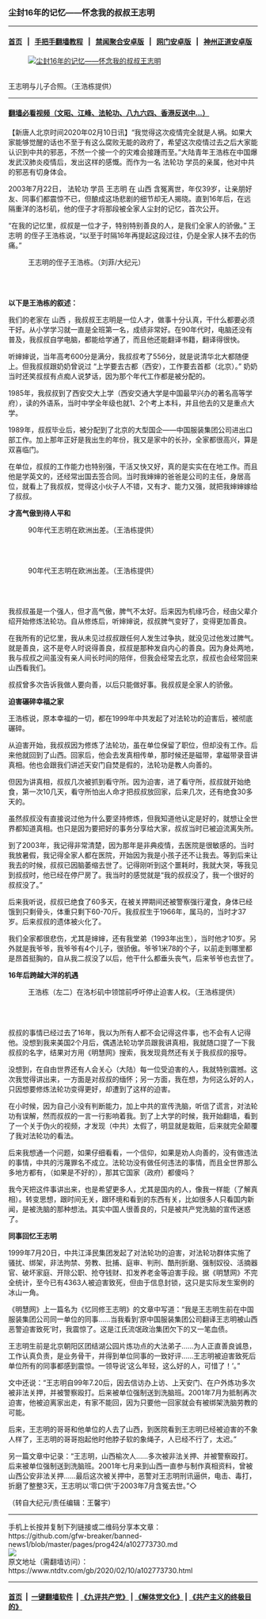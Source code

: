 ### 尘封16年的记忆——怀念我的叔叔王志明
------------------------

#### [首页](https://github.com/gfw-breaker/banned-news1/blob/master/README.md) &nbsp;&nbsp;|&nbsp;&nbsp; [手把手翻墙教程](https://github.com/gfw-breaker/guides/wiki) &nbsp;&nbsp;|&nbsp;&nbsp; [禁闻聚合安卓版](https://github.com/gfw-breaker/bn-android) &nbsp;&nbsp;|&nbsp;&nbsp; [网门安卓版](https://github.com/oGate2/oGate) &nbsp;&nbsp;|&nbsp;&nbsp; [神州正道安卓版](https://github.com/SzzdOgate/update) 



<div><div class="featured_image">
 <a href="https://i.ntdtv.com/assets/uploads/2020/02/Capture-72.jpg" target="_blank">
  <figure>
   <img alt="尘封16年的记忆——怀念我的叔叔王志明" src="https://i.ntdtv.com/assets/uploads/2020/02/Capture-72.jpg"/>
  </figure><br/>
 </a>
 <span class="caption">
  王志明与儿子合照。（王浩栋提供）
 </span>
</div>
</div><hr/>

#### [翻墙必看视频（文昭、江峰、法轮功、八九六四、香港反送中...）](http://167.172.214.107/home.html)

<div><div class="post_content" itemprop="articleBody">
 <p>
  【新唐人北京时间2020年02月10日讯】“我觉得这次疫情完全就是人祸。如果大家能够觉醒的话也不至于有这么腐败无能的政府了，希望这次疫情过去之后大家能认识到中共的邪恶，不然一个接一个的灾难会接踵而至。”大陆青年王浩栋在中国爆发武汉肺炎疫情后，发出这样的感慨。而作为一名
  <ok href="https://www.ntdtv.com/gb/法轮功.htm">
   法轮功
  </ok>
  学员的亲属，他对中共的邪恶有切身体会。
 </p>
 <p>
  2003年7月22日，
  <ok href="https://www.ntdtv.com/gb/法轮功.htm">
   法轮功
  </ok>
  学员
  <ok href="https://www.ntdtv.com/gb/王志明.htm">
   王志明
  </ok>
  在
  <ok href="https://www.ntdtv.com/gb/山西.htm">
   山西
  </ok>
  含冤离世，年仅39岁，让亲朋好友、同事们都震惊不已，但酿成这场悲剧的细节却无人揭晓。直到16年后，在远隔重洋的洛杉矶，他的侄子才将那段被全家人尘封的记忆，首次公开。
 </p>
 <p>
  “在我的记忆里，叔叔是一位才子，特别特别善良的人，是我们全家人的骄傲。”
  <ok href="https://www.ntdtv.com/gb/王志明.htm">
   王志明
  </ok>
  的侄子王浩栋说，“以至于时隔16年再提起这段过往，仍是全家人抹不去的伤痛。”
 </p>
 <figure class="wp-caption aligncenter" id="attachment_102773738" style="width: 600px">
  <img alt="" class="size-medium wp-image-102773738" src="https://i.ntdtv.com/assets/uploads/2020/02/IMG_0261-600x450-600x450.jpg">
   <br/><figcaption class="wp-caption-text">
    王志明的侄子王浩栋。（刘菲/大纪元）
   </figcaption><br/>
  </img>
 </figure><br/>
 <p>
  <strong>
   以下是王浩栋的叙述：
  </strong>
 </p>
 <p>
  我们的老家在
  <ok href="https://www.ntdtv.com/gb/山西.htm">
   山西
  </ok>
  ，我叔叔王志明是一位人才，做事十分认真，干什么都要必须干好。从小学学习就一直是全班第一名，成绩非常好。在90年代时，电脑还没有普及，我叔叔自学电脑，都能给学通了，而且他还能翻译书籍，翻译得很快。
 </p>
 <p>
  听婶婶说，当年高考600分是满分，我叔叔考了556分，就是说清华北大都随便上。但我叔叔跟奶奶曾说过 “上学要去古都（西安），工作要去首都（北京）。” 奶奶当时还笑叔叔有点痴人说梦话，因为那个年代工作都是被分配的。
 </p>
 <p>
  1985年，我叔叔到了西安交大上学（西安交通大学是中国最早兴办的著名高等学府），读的外语系，当时中学全年级也就1、2个考上本科，并且他去的又是重点大学。
 </p>
 <p>
  1989年，叔叔毕业后，被分配到了北京的大型国企——中国服装集团公司进出口部工作。加上那年正好是我出生的年份，我又是家中的长孙，全家都很高兴，算是双喜临门。
 </p>
 <p>
  在单位，叔叔的工作能力也特别强，干活又快又好，真的是实实在在地工作。而且他是学英文的，还经常出国去签合同。当时我婶婶的爸爸是公司的主任，身居高位，就看上了我叔叔，觉得这小伙子人不错，又有才、能力又强，就把我婶婶嫁给了叔叔。
 </p>
 <p>
  <strong>
   才高气傲到待人平和
  </strong>
 </p>
 <figure class="wp-caption aligncenter" id="attachment_102773740" style="width: 600px">
  <img alt="" class="size-medium wp-image-102773740" src="https://i.ntdtv.com/assets/uploads/2020/02/2c4a30082fae7028ea86628425482481-600x450-600x450.jpg">
   <br/><figcaption class="wp-caption-text">
    90年代王志明在欧洲出差。（王浩栋提供）
   </figcaption><br/>
  </img>
 </figure><br/>
 <figure class="wp-caption aligncenter" id="attachment_102773741" style="width: 600px">
  <img alt="" class="size-medium wp-image-102773741" src="https://i.ntdtv.com/assets/uploads/2020/02/387e69dea119773627e21e611ae1e186-600x450-600x450.jpg"/>
  <br/><figcaption class="wp-caption-text">
   90年代王志明在欧洲出差。（王浩栋提供）
  </figcaption><br/>
 </figure><br/>
 <p>
  我叔叔虽是一个强人，但才高气傲，脾气不太好。后来因为机缘巧合，经由父辈介绍开始修炼法轮功。自从修炼后，听婶婶说，叔叔脾气变好了，变得更加善良。
 </p>
 <p>
  在我所有的记忆里，我从未见过叔叔跟任何人发生过争执，就没见过他发过脾气。就是善良，这不是夸人时说得善良，叔叔是那种发自内心的善良。因为身处两地，我与叔叔之间虽没有亲人间长时间的陪伴，但我会经常去北京，叔叔也会经常回来山西看我们。
 </p>
 <p>
  叔叔曾多次告诉我做人要向善，以后只能做好事。我叔叔是全家人的骄傲。
 </p>
 <p>
  <strong>
   迫害碾碎幸福之家
  </strong>
 </p>
 <p>
  王浩栋说，原本幸福的一切，都在1999年中共发起了对法轮功的迫害后，被彻底碾碎。
 </p>
 <p>
  从迫害开始，我叔叔因为修炼了法轮功，虽在单位保留了职位，但却没有工作。后来他就回到了山西。回家后，他会去发真相传单，那时候还是磁带，拿磁带录音讲真相。他也会跟我们讲述天安门自焚是假的，法轮功是教人向善的。
 </p>
 <p>
  但因为讲真相，叔叔几次被抓到看守所。因为迫害，进了看守所，叔叔就开始绝食，第一次10几天，看守所怕出人命才把叔叔放回家，后来几次，还有绝食30多天的。
 </p>
 <p>
  虽然叔叔没有直接说过他为什么要坚持修炼，但我知道他认定是好的，就想让全世界都知道真相。也只是因为要把好的事务分享给大家，叔叔当时已被迫流离失所。
 </p>
 <p>
  到了2003年，我记得非常清楚，因为那年是非典疫情，去医院是很敏感的。当时我放暑假，我记得全家人都在医院，开始因为我是小孩子还不让我去。等到后来让我去的时候，叔叔已因脑萎缩去世了。记得刚听到这个噩耗时，我就大哭，等我见到叔叔时，他已经在停尸房了。我当时的感觉就是“我的叔叔没了，我一个很好的叔叔没了。”
 </p>
 <p>
  后来我听说，叔叔已绝食了60多天，在被关押期间还被警察强行灌食，身体已经饿到只剩骨头，体重只剩下60-70斤。我叔叔生于1966年，属马的，当时才37岁。后来叔叔的遗体被火化了。
 </p>
 <p>
  我们全家都很悲伤，尤其是婶婶，还有我堂弟（1993年出生），当时他才10岁。另外就是我爷爷，我爷爷有4个儿子，很骄傲。爷爷1米78的个子，以前走到哪里都是昂首挺胸的，自从我二叔没了以后，他干什么都垂头丧气，后来爷爷也去世了。
 </p>
 <p>
  <strong>
   16年后跨越大洋的机遇
  </strong>
 </p>
 <figure class="wp-caption aligncenter" id="attachment_102773742" style="width: 600px">
  <img alt="" class="size-medium wp-image-102773742" src="https://i.ntdtv.com/assets/uploads/2020/02/7d89f2bc9a1bc1d963217bb6090de209-600x417-600x417.jpg"/>
  <br/><figcaption class="wp-caption-text">
   王浩栋（左二）在洛杉矶中领馆前呼吁停止迫害人权。（王浩栋提供）
  </figcaption><br/>
 </figure><br/>
 <p>
  叔叔的事情已经过去了16年，我以为所有人都不会记得这件事，也不会有人记得他。没想到我来美国2个月后，偶遇法轮功学员跟我讲真相，我就随口提了一下我叔叔的名字，结果对方用《明慧网》搜索，我发现竟然还有关于我叔叔的报导。
 </p>
 <p>
  没想到，在自由世界还有人会关心（大陆）每一位受迫害的人，我就特别震撼。这次我觉得讲出来，一方面是对叔叔的缅怀；另一方面，我在想，为何这么好的人，只因想要修炼法轮功变得更好，却遭到了这样的迫害。
 </p>
 <p>
  在小时候，因为自己小没有判断能力，加上中共的宣传洗脑，听信了谎言，对法轮功有误解，然而叔叔的一言一行影响着我。到了上大学的时候，我开始翻墙，看到了一个关于伪火的视频，才发现（中共）太假了，明显就是栽赃，后来就完全颠覆了我对法轮功的看法。
 </p>
 <p>
  后来我想通一个问题，如果仔细看看，一个信仰，如果是劝人向善的，没有做违法的事情，中共的污蔑罪名不成立。法轮功没有做任何违法的事情，而且全世界那么多地方都有，（如果是不好的），那其它国家（政府）都傻吗？
 </p>
 <p>
  我今天把这件事讲出来，也是希望更多人，尤其是国内的人，像我一样能（了解真相）。转变思想，跟时间无关，跟环境和看到的东西有关，比如很多人只看国内新闻，是被洗脑的那种想法。其实中国人很善良的，只是被共产党洗脑的宣传迷惑了。
 </p>
 <p>
  <strong>
   同事回忆王志明
  </strong>
 </p>
 <p>
  1999年7月20日，中共江泽民集团发起了对法轮功的迫害，对法轮功群体实施了骚扰、绑架，非法拘禁、劳教、批捕、庭审、判刑、酷刑折磨、强制奴役、活摘器官、破坏家庭、开除公职、抢夺钱财、扣发养老金等迫害手段。据《明慧网》不完全统计，至今已有4363人被迫害致死，但由于信息封锁，这只是实际发生案例的冰山一角。
 </p>
 <p>
  《明慧网》上一篇名为《忆同修王志明》的文章中写道：“我是王志明生前在中国服装集团公司同一单位的同事……当我看到‘原中国服装集团公司翻译王志明被山西恶警迫害致死’时，我震惊了。这是江氏流氓政治集团欠下的又一笔血债。
 </p>
 <p>
  王志明生前是北京朝阳区团结湖公园片炼功点的大法弟子……为人正直善良诚恳，工作认真负责，是业务骨干，并得到单位同事的一致好评……王志明被迫害致死后单位所有的同事都感到震惊。一领导说‘这么年轻，这么好的人，可惜了！’。”
 </p>
 <p>
  文中还说：“王志明自99年7.20后，因去信访办上访、上天安门、在户外炼功多次被非法关押，并被警察殴打。后来被单位强制送到洗脑班。2001年7月为抵制再次迫害，他被迫离家出走，有家不能回，因为只要他一回家就会有被绑架洗脑劳教的可能。
 </p>
 <p>
  后来，王志明的哥哥和他单位的人去了山西，到医院看到王志明已经被迫害的不象人样了，王志明的哥哥抱起他时他脖子软的象绳子，人已经不行了，太迟。”
 </p>
 <p>
  另一篇文章中记录：“王志明，山西榆次人……多次被非法关押、并被警察殴打。后来被单位强制送到洗脑班。2001年七月来到山西一直参与制作真相资料，曾被山西公安非法关押……最后这次被关押中，恶警对王志明刑讯逼供，电击、毒打，折磨了整整3天，王志明以‘零口供’于2003年7月含冤去世。”◇
 </p>
 <p>
  （转自大纪元/责任编辑：王馨宇）
 </p>
 <div class="single_ad">
 </div>
</div>
</div>
<hr/>
手机上长按并复制下列链接或二维码分享本文章：<br/>
https://github.com/gfw-breaker/banned-news1/blob/master/pages/prog424/a102773730.md <br/>
<a href='https://github.com/gfw-breaker/banned-news1/blob/master/pages/prog424/a102773730.md'><img src='https://github.com/gfw-breaker/banned-news1/blob/master/pages/prog424/a102773730.md.png'/></a> <br/>
原文地址（需翻墙访问）：https://www.ntdtv.com/gb/2020/02/10/a102773730.html


------------------------
#### [首页](https://github.com/gfw-breaker/banned-news1/blob/master/README.md) &nbsp;|&nbsp; [一键翻墙软件](https://github.com/gfw-breaker/nogfw/blob/master/README.md) &nbsp;| [《九评共产党》](https://github.com/gfw-breaker/9ping.md/blob/master/README.md#九评之一评共产党是什么) | [《解体党文化》](https://github.com/gfw-breaker/jtdwh.md/blob/master/README.md) | [《共产主义的终极目的》](https://github.com/gfw-breaker/gczydzjmd.md/blob/master/README.md)


<img src='http://gfw-breaker.win/banned-news/pages/prog424/a102773730.md' width='0px' height='0px'/>